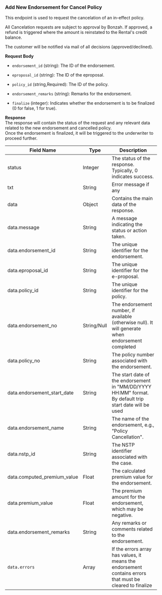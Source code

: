 ### Add New Endorsement for Cancel Policy

This endpoint is used to request the cancelation of an in-effect policy.

All Cancelation requests are subject to approval by Bonzah. If approved, a refund is triggered where the amount is reinstated to the Rental's credit balance.

The customer will be notified via mail of all decisions (approved/declined).

**Request Body**

- `endorsement_id` (string): The ID of the endorsement.
    
- `eproposal_id` (string): The ID of the eproposal.
    
- `policy_id` (string,Required): The ID of the policy.
    
- `endorsement_remarks` (string): Remarks for the endorsement.
    
- `finalize` (integer): Indicates whether the endorsement is to be finalized (0 for false, 1 for true).
    

**Response**  
The response will contain the status of the request and any relevant data related to the new endorsement and cancelled policy.  
Once the endorsement is finalized, it will be triggered to the underwriter to proceed further.

| **Field Name** | **Type** | **Description** |
| --- | --- | --- |
| status | Integer | The status of the response. Typically, 0 indicates success. |
| txt | String | Error message if any |
| data | Object | Contains the main data of the response. |
| data.message | String | A message indicating the status or action taken. |
| data.endorsement_id | String | The unique identifier for the endorsement. |
| data.eproposal_id | String | The unique identifier for the e-proposal. |
| data.policy_id | String | The unique identifier for the policy. |
| data.endorsement_no | String/Null | The endorsement number, if available (otherwise null). It will generate when endorsement completed |
| data.policy_no | String | The policy number associated with the endorsement. |
| data.endorsement_start_date | String | The start date of the endorsement in "MM/DD/YYYY HH:MM" format. By default trip start date will be used |
| data.endorsement_name | String | The name of the endorsement, e.g., "Policy Cancellation". |
| data.nstp_id | String | The NSTP identifier associated with the case. |
| data.computed_premium_value | Float | The calculated premium value for the endorsement. |
| data.premium_value | Float | The premium amount for the endorsement, which may be negative. |
| data.endorsement_remarks | String | Any remarks or comments related to the endorsement. |
| `data.errors` | Array | If the errors array has values, it means the endorsement contains errors that must be cleared to finalize |